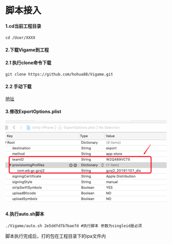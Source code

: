 # 脚本接入

#### 1.cd当前工程目录
```
cd /User/XXXX
```

#### 2.下载Vigame到工程
#### 2.1 执行clone命令下载
```
git clone https://github.com/hohua88/Vigame.git
```
#### 2.2 手动下载
[地址](https://github.com/hohua88/Vigame)
#### 3.修改ExportOptions.plist
![修改证书配置](../../../.gitbook/assets/xiu_gai_zheng_shu.png)
#### 4.执行auto.sh脚本
```
./Vigame/auto.sh 2e5ddfd7b7bae7d #执行脚本 参数为singleid是必须
```
脚本执行完成后，打的包在工程目录下的ipa文件内

